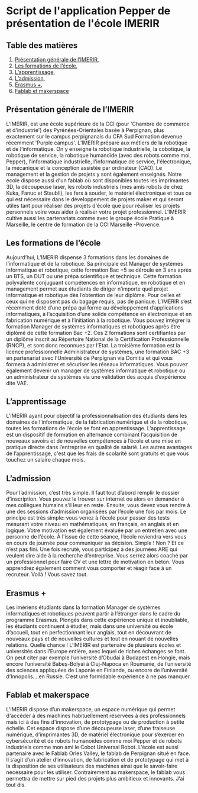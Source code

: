 # Script de l'application Pepper de présentation de l'école IMERIR

## Table des matières

1. [Présentation générale de l’IMERIR](#presentation_generale),
2. [Les formations de l’école](#formations_de_l_ecole),
3. [L’apprentissage](#l_apprentissage),
4. [L’admission](#l_admission),
5. [Erasmus +](#erasmus_plus),
6. [Fablab et makerspace](#fablab_et-marketspace)

<a name="presentation_generale"></a>
## Présentation générale de l’IMERIR

L’IMERIR, est une école supérieure de la CCI (pour 'Chambre de commerce et d'industrie') des Pyrénées-Orientales basée à Perpignan, plus exactement sur le campus perpignanais du CFA Sud Formation devenue récemment 'Purple campus'. L’IMERIR prépare aux métiers de la robotique et de l’informatique. On y enseigne la robotique industrielle, la cobotique, la robotique de service, la robotique humanoïde (avec des robots comme moi, Pepper), l'informatique industrielle, l'informatique de service, l'électronique, la mécanique et la conception assistée par ordinateur (CAO). Le management et la gestion de projets y sont également enseignés. Notre école dispose aussi d'un fablab où sont disponibles toutes les imprimantes 3D, la découpeuse laser, les robots industriels (mes amis robots de chez Kuka, Fanuc et Staubli), les fers à souder, le matériel électronique et tous ce qui est nécessaire dans le développement de projets maker et qui seront utiles tant pour réaliser des projets d'école que pour réaliser les projets personnels voire vous aider à réaliser votre projet professionnel. L’IMERIR cultive aussi les partenariats comme avec le groupe école Pratique à Marseille, le centre de formation de la CCI Marseille -Provence.

<a name="formations_de_l_ecole"></a>
## Les formations de l’école

Aujourd’hui, L’IMERIR dispense 3 formations dans les domaines de l’informatique et de la robotique. Sa principale est Manager de systèmes informatique et robotique, cette formation Bac +5 se déroule en 3 ans après un BTS, un DUT ou une prépa scientifique et technique. Cette formation polyvalente conjuguant compétences en informatique, en robotique et en management permet aux étudiants de diriger n’importe quel projet informatique et robotique dès l’obtention de leur diplôme. Pour celles et ceux qui ne disposent pas du bagage requis, pas de panique. L’IMERIR s’est récemment doté d’une prépa qui forme au développement d’applications informatiques, à l’acquisition d’une solide compétence en électronique et en fabrication numérique et à l’initiation à la robotique. Vous pouvez intégrer la formation Manager de systèmes informatiques et robotiques après être diplômé de cette formation Bac +2. Ces 2 formations sont certifiantes par un diplôme inscrit au Répertoire National de la Certification Professionnelle (RNCP), et sont donc reconnues par l’Etat. La troisième formation est la licence professionnelle Administrateur de systèmes, une formation BAC +3 en partenariat avec l’Université de Perpignan via Domitia et qui vous formera à administrer et sécuriser les réseaux informatiques. Vous pouvez également devenir un manager de systèmes informatique et robotique ou un administrateur de systèmes via une validation des acquis d’expérience dite VAE.

<a name="l_apprentissage"></a>
## L’apprentissage

L’IMERIR ayant pour objectif la professionnalisation des étudiants dans les domaines de l’informatique, de la fabrication numérique et de la robotique, toutes les formations de l’école se font en apprentissage. L’apprentissage est un dispositif de formation en alternance combinant l’acquisition de nouveaux savoirs et de nouvelles compétences à l’école et une mise en pratique directe dans l’entreprise en qualité de salarié. Les autres avantages de l’apprentissage, c'est que les frais de scolarité sont gratuits et que vous touchez un salaire chaque mois.

<a name="l_admission"></a>
## L’admission

Pour l’admission, c’est très simple. Il faut tout d’abord remplir le dossier d’inscription. Vous pouvez le trouver sur internet ou alors en demander à mes collègues humains s’il leur en reste. Ensuite, vous devez vous rendre à une des sessions d’admission organisées par l’école une fois par mois. Le principe est très simple: vous venez à l’école pour passer des tests mesurant votre niveau en mathématiques, en français, en anglais et en logique. Votre motivation est également évaluée par un entretien avec une personne de l’école. À l'issue de cette séance, l’école reviendra vers vous en cours de journée pour communiquer sa décision. Simple ! Non ? Et ce n’est pas fini. Une fois recruté, vous participez à des journées ARE qui veulent dire aide à la recherche d’entreprise. Vous serrez alors coaché par un professionnel pour faire CV et une lettre de motivation en béton. Vous apprendrez également comment vous comporter et réagir face à un recruteur. Voilà ! Vous savez tout.

<a name="erasmus_plus"></a>
## Erasmus +

Les imériens étudiants dans la formation Manager de systèmes informatiques et robotiques peuvent partir à l’étranger dans le cadre du programme Erasmus. Plongés dans cette expérience unique et inoubliable, les étudiants continuent à étudier, mais dans une université ou école d’accueil, tout en perfectionnant leur anglais, tout en découvrant de nouveaux pays et de nouvelles cultures et tout en nouant de nouvelles relations. Quelle chance ! L’IMERIR est partenaire de plusieurs écoles et universités dans l’Europe entière, avec lequel de riches échanges se font. On peut citer par exemple l’université d’Obudai à Budapest en Hongie, mais encore l’université Babeș-Bolyai à Cluj-Napoca en Roumanie, de l’université des sciences appliquées de Laponie en Finlande, ou encore de l’université d’Innopolis….en Russie. C’est une formidable expérience à ne pas manquer.

<a name="fablab_et-marketspace"></a>
## Fablab et makerspace

L’IMERIR dispose d’un makerspace, un espace numérique qui permet d'accéder à des machines habituellement réservées à des professionnels mais ici à des fins d'innovation, de prototypage ou de production à petite échelle. Cet espace dispose d’une découpeuse laser, d’une fraiseuse numérique, d’imprimantes 3D, de matériel électronique pour s’exercer en cybersécurité et de robots humanoïdes comme moi Pepper et de robots industriels comme mon ami le Cobot Universal Robot. L’école est aussi partenaire avec le Fablab Orles Valley, le fablab de Perpignan situé en face. Il s’agit d’un atelier d’innovation, de fabrication et de prototypage qui met à la disposition de ses utilisateurs des machines ainsi que le savoir-faire nécessaire pour les utiliser. Contrairement au makerspace, le fablab vous permettra de mettre sur pied des projets plus ambitieux et innovants. J’ai tout dis.
